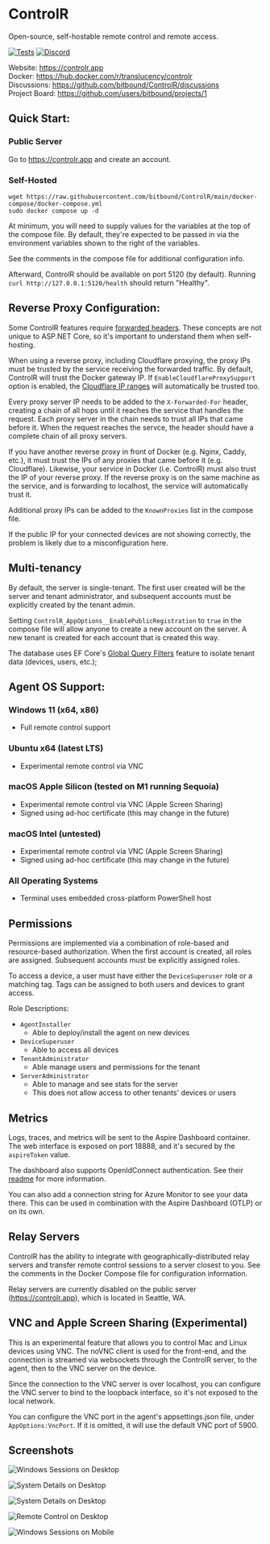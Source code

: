 # ControlR

Open-source, self-hostable remote control and remote access.

[![Tests](https://github.com/bitbound/ControlR/actions/workflows/test.yml/badge.svg)](https://github.com/bitbound/ControlR/actions/workflows/test.yml)
[![Discord](https://img.shields.io/discord/1245426111903699087?label=Discord&logo=discord&logoColor=white&color=7289DA)](https://discord.gg/JWJmMPc72H)

Website: https://controlr.app  
Docker: https://hub.docker.com/r/translucency/controlr  
Discussions: https://github.com/bitbound/ControlR/discussions  
Project Board: https://github.com/users/bitbound/projects/1

## Quick Start:

### Public Server

Go to https://controlr.app and create an account.

### Self-Hosted

```
wget https://raw.githubusercontent.com/bitbound/ControlR/main/docker-compose/docker-compose.yml
sudo docker compose up -d
```

At minimum, you will need to supply values for the variables at the top of the compose file. By default, they're expected to be passed in via the environment variables shown to the right of the variables.

See the comments in the compose file for additional configuration info.

Afterward, ControlR should be available on port 5120 (by default). Running `curl http://127.0.0.1:5120/health` should return "Healthy".

## Reverse Proxy Configuration:

Some ControlR features require [forwarded headers](https://learn.microsoft.com/en-us/aspnet/core/host-and-deploy/proxy-load-balancer). These concepts are not unique to ASP.NET Core, so it's important to understand them when self-hosting.

When using a reverse proxy, including Cloudflare proxying, the proxy IPs must be trusted by the service receiving the forwarded traffic. By default, ControlR will trust the Docker gateway IP. If `EnableCloudflareProxySupport` option is enabled, the [Cloudflare IP ranges](https://www.cloudflare.com/ips/) will automatically be trusted too.

Every proxy server IP needs to be added to the `X-Forwarded-For` header, creating a chain of all hops until it reaches the service that handles the request. Each proxy server in the chain needs to trust all IPs that came before it. When the request reaches the servce, the header should have a complete chain of all proxy servers.

If you have another reverse proxy in front of Docker (e.g. Nginx, Caddy, etc.), it must trust the IPs of any proxies that came before it (e.g. Cloudflare). Likewise, your service in Docker (i.e. ControlR) must also trust the IP of your reverse proxy. If the reverse proxy is on the same machine as the service, and is forwarding to localhost, the service will automatically trust it.

Additional proxy IPs can be added to the `KnownProxies` list in the compose file.

If the public IP for your connected devices are not showing correctly, the problem is likely due to a misconfiguration here.

## Multi-tenancy

By default, the server is single-tenant. The first user created will be the server and tenant administrator, and subsequent accounts must be explicitly created by the tenant admin.

Setting `ControlR_AppOptions__EnablePublicRegistration` to `true` in the compose file will allow anyone to create a new account on the server. A new tenant is created for each account that is created this way.

The database uses EF Core's [Global Query Filters](https://learn.microsoft.com/en-us/ef/core/querying/filters) feature to isolate tenant data (devices, users, etc.);

## Agent OS Support:

### Windows 11 (x64, x86)

- Full remote control support

### Ubuntu x64 (latest LTS)

- Experimental remote control via VNC

### macOS Apple Silicon (tested on M1 running Sequoia)
- Experimental remote control via VNC (Apple Screen Sharing)
- Signed using ad-hoc certificate (this may change in the future)

### macOS Intel (untested)
- Experimental remote control via VNC (Apple Screen Sharing)
- Signed using ad-hoc certificate (this may change in the future)

### All Operating Systems
- Terminal uses embedded cross-platform PowerShell host

## Permissions

Permissions are implemented via a combination of role-based and resource-based authorization. When the first account is created, all roles are assigned. Subsequent accounts must be explicitly assigned roles.

To access a device, a user must have either the `DeviceSuperuser` role or a matching tag. Tags can be assigned to both users and devices to grant access.

Role Descriptions:

- `AgentInstaller`
  - Able to deploy/install the agent on new devices
- `DeviceSuperuser`
  - Able to access all devices
- `TenantAdministrator`
  - Able manage users and permissions for the tenant
- `ServerAdministrator`
  - Able to manage and see stats for the server
  - This does not allow access to other tenants' devices or users

## Metrics

Logs, traces, and metrics will be sent to the Aspire Dashboard container. The web interface is exposed on port 18888, and it's secured by the `aspireToken` value.

The dashboard also supports OpenIdConnect authentication. See their [readme](https://github.com/dotnet/aspire/tree/main/src/Aspire.Dashboard) for more information.

You can also add a connection string for Azure Monitor to see your data there. This can be used in combination with the Aspire Dashboard (OTLP) or on its own.

## Relay Servers

ControlR has the ability to integrate with geographically-distributed relay servers and transfer remote control sessions to a server closest to you. See the comments in the Docker Compose file for configuration information.

Relay servers are currently disabled on the public server (https://controlr.app), which is located in Seattle, WA.

## VNC and Apple Screen Sharing (Experimental)

This is an experimental feature that allows you to control Mac and Linux devices using VNC.  The noVNC client is used for the front-end, and the connection is streamed via websockets through the ControlR server, to the agent, then to the VNC server on the device.

Since the connection to the VNC server is over localhost, you can configure the VNC server to bind to the loopback interface, so it's not exposed to the local network.

You can configure the VNC port in the agent's appsettings.json file, under `AppOptions:VncPort`. If it is omitted, it will use the default VNC port of 5900.

## Screenshots

![Windows Sessions on Desktop](.assets/screenshots/desktop_windows-sessions.png)

![System Details on Desktop](.assets/screenshots/desktop_details-row.png)

![System Details on Desktop](.assets/screenshots/desktop_terminal.png)

![Remote Control on Desktop](.assets/screenshots/desktop_remote-control.png)

![Windows Sessions on Mobile](.assets/screenshots/mobile_windows-sessions.png)
